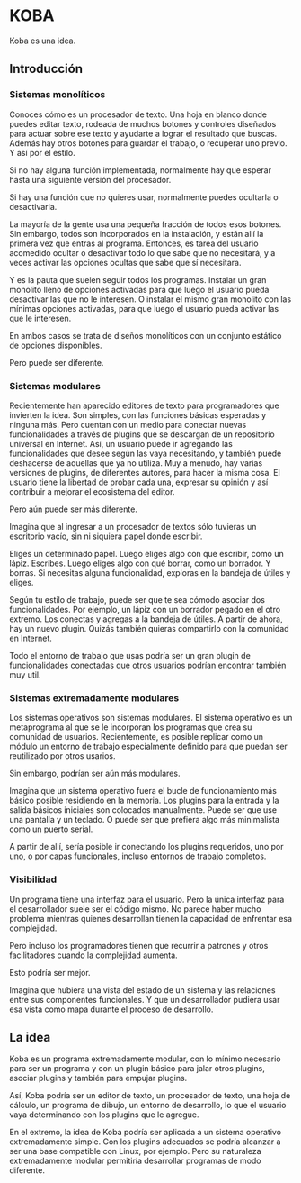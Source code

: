 # KOBA
Koba es una idea.

## Introducción

### Sistemas monolíticos

Conoces cómo es un procesador de texto. Una hoja en blanco donde puedes editar texto, rodeada de muchos botones y controles diseñados para actuar sobre ese texto y ayudarte a lograr el resultado que buscas. Además hay otros botones para guardar el trabajo, o recuperar uno previo. Y así por el estilo.

Si no hay alguna función implementada, normalmente hay que esperar hasta una siguiente versión del procesador.

Si hay una función que no quieres usar, normalmente puedes ocultarla o desactivarla.

La mayoría de la gente usa una pequeña fracción de todos esos botones. Sin embargo, todos son incorporados en la instalación, y están allí la primera vez que entras al programa. Entonces, es tarea del usuario acomedido ocultar o desactivar todo lo que sabe que no necesitará, y a veces activar las opciones ocultas que sabe que sí necesitara.

Y es la pauta que suelen seguir todos los programas. Instalar un gran monolito lleno de opciones activadas para que luego el usuario pueda desactivar las que no le interesen. O instalar el mismo gran monolito con las mínimas opciones activadas, para que luego el usuario pueda activar las que le interesen.

En ambos casos se trata de diseños monolíticos con un conjunto estático de opciones disponibles.

Pero puede ser diferente.

### Sistemas modulares

Recientemente han aparecido editores de texto para programadores que invierten la idea. Son simples, con las funciones básicas esperadas y ninguna más. Pero cuentan con un medio para conectar nuevas funcionalidades a través de plugins que se descargan de un repositorio universal en Internet. Así, un usuario puede ir agregando las funcionalidades que desee según las vaya necesitando, y también puede deshacerse de aquellas que ya no utiliza. Muy a menudo, hay varias versiones de plugins, de diferentes autores, para hacer la misma cosa. El usuario tiene la libertad de probar cada una, expresar su opinión y así contribuir a mejorar el ecosistema del editor.

Pero aún puede ser más diferente.

Imagina que al ingresar a un procesador de textos sólo tuvieras un escritorio vacío, sin ni siquiera papel donde escribir.

Eliges un determinado papel. Luego eliges algo con que escribir, como un lápiz. Escribes. Luego eliges algo con qué borrar, como un borrador. Y borras. Si necesitas alguna funcionalidad, exploras en la bandeja de útiles y eliges.

Según tu estilo de trabajo, puede ser que te sea cómodo asociar dos funcionalidades. Por ejemplo, un lápiz con un borrador pegado en el otro extremo. Los conectas y agregas a la bandeja de útiles. A partir de ahora, hay un nuevo plugin. Quizás también quieras compartirlo con la comunidad en Internet.

Todo el entorno de trabajo que usas podría ser un gran plugin de funcionalidades conectadas que otros usuarios podrían encontrar también muy util.

### Sistemas extremadamente modulares

Los sistemas operativos son sistemas modulares. El sistema operativo es un metaprograma al que se le incorporan los programas que crea su comunidad de usuarios. Recientemente, es posible replicar como un módulo un entorno de trabajo especialmente definido para que puedan ser reutilizado por otros usarios.

Sin embargo, podrían ser aún más modulares.

Imagina que un sistema operativo fuera el bucle de funcionamiento más básico posible residiendo en la memoria. Los plugins para la entrada y la salida básicos iniciales son colocados manualmente. Puede ser que use una pantalla y un teclado. O puede ser que prefiera algo más minimalista como un puerto serial.

A partir de allí, sería posible ir conectando los plugins requeridos, uno por uno, o por capas funcionales, incluso entornos de trabajo completos.

### Visibilidad
Un programa tiene una interfaz para el usuario. Pero la única interfaz para el desarrollador suele ser el código mismo. No parece haber mucho problema mientras quienes desarrollan tienen la capacidad de enfrentar esa complejidad.

Pero incluso los programadores tienen que recurrir a patrones y otros facilitadores cuando la complejidad aumenta.

Esto podría ser mejor.

Imagina que hubiera una vista del estado de un sistema y las relaciones entre sus componentes funcionales. Y que un desarrollador pudiera usar esa vista como mapa durante el proceso de desarrollo.

## La idea
Koba es un programa extremadamente modular, con lo mínimo necesario para ser un programa y con un plugin básico para jalar otros plugins, asociar plugins y también para empujar plugins.

Así, Koba podría ser un editor de texto, un procesador de texto, una hoja de cálculo, un programa de dibujo, un entorno de desarrollo, lo que el usuario vaya determinando con los plugins que le agregue.

En el extremo, la idea de Koba podría ser aplicada a un sistema operativo extremadamente simple. Con los plugins adecuados se podría alcanzar a ser una base compatible con Linux, por ejemplo. Pero su naturaleza extremadamente modular permitiría desarrollar programas de modo diferente.
